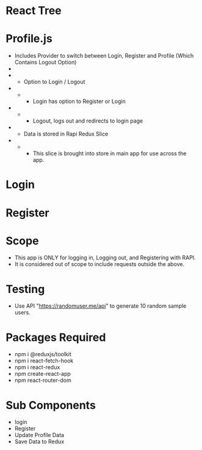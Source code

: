 # React Tree

# Profile.js
- Includes Provider to switch between Login, Register and Profile (Which Contains Logout Option)
- 
- - Option to Login / Logout
- - - Login has option to Register or Login
- - - Logout, logs out and redirects to login page
- - Data is stored in Rapi Redux Slice 
- - - This slice is brought into store in main app for use across the app. 

# Login
# Register
# 
# Scope
- This app is ONLY for logging in, Logging out, and Registering with RAPI. 
- It is considered out of scope to include requests outside the above.

# Testing
- Use API "https://randomuser.me/api" to generate 10 random sample users.

# Packages Required
- npm i @reduxjs/toolkit
- npm i react-fetch-hook
- npm i react-redux
- npm create-react-app
- npm react-router-dom

# Sub Components
- login
- Register
- Update Profile Data
- Save Data to Redux